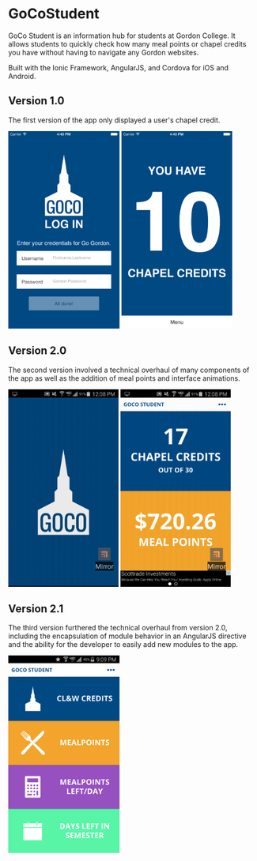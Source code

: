 # GoCoStudent
GoCo Student is an information hub for students at Gordon College. It allows
students to quickly check how many meal points or chapel credits you have
without having to navigate any Gordon websites.

Built with the Ionic Framework, AngularJS, and Cordova for iOS and Android.

## Version 1.0
The first version of the app only displayed a user's chapel credit.

<img alt="Version 1.0 Login" src="https://raw.githubusercontent.com/AdamVig/GoCoStudent/master/resources/screenshots/1.0.0/iOS/login-4-7.png" height="400px">

<img alt="Version 1.0 Chapel Credit" src="https://raw.githubusercontent.com/AdamVig/GoCoStudent/master/resources/screenshots/1.0.0/iOS/main-4-7.png" height="400px">

## Version 2.0
The second version involved a technical overhaul of many components of the app
as well as the addition of meal points and interface animations.

<img alt="Version 2.0 Loading Data Animated" src="https://raw.githubusercontent.com/AdamVig/GoCoStudent/master/resources/screencasts/2.0.0/LoadingData.gif" height="400px">

<img alt="Version 2.0 Logging Out Animated" src="https://raw.githubusercontent.com/AdamVig/GoCoStudent/master/resources/screencasts/2.0.0/LoggingOut.gif" height="400px">

## Version 2.1
The third version furthered the technical overhaul from version 2.0, including
the encapsulation of module behavior in an AngularJS directive and the ability
for the developer to easily add new modules to the app.

<img alt="Version 2.1 Four Modules"
src="https://raw.githubusercontent.com/AdamVig/GoCoStudent/master/resources/screenshots/2.1.0/Android/four-modules.png"
height="400px">
